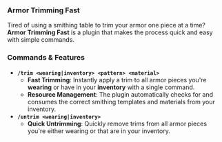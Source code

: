 ### Armor Trimming Fast

Tired of using a smithing table to trim your armor one piece at a time? **Armor Trimming Fast** is a plugin that makes the process quick and easy with simple commands.

### Commands & Features

* **`/trim <wearing|inventory> <pattern> <material>`**
    * **Fast Trimming**: Instantly apply a trim to all armor pieces you're **wearing** or have in your **inventory** with a single command.
    * **Resource Management**: The plugin automatically checks for and consumes the correct smithing templates and materials from your inventory.
* **`/untrim <wearing|inventory>`**
    * **Quick Untrimming**: Quickly remove trims from all armor pieces you're either wearing or that are in your inventory.
